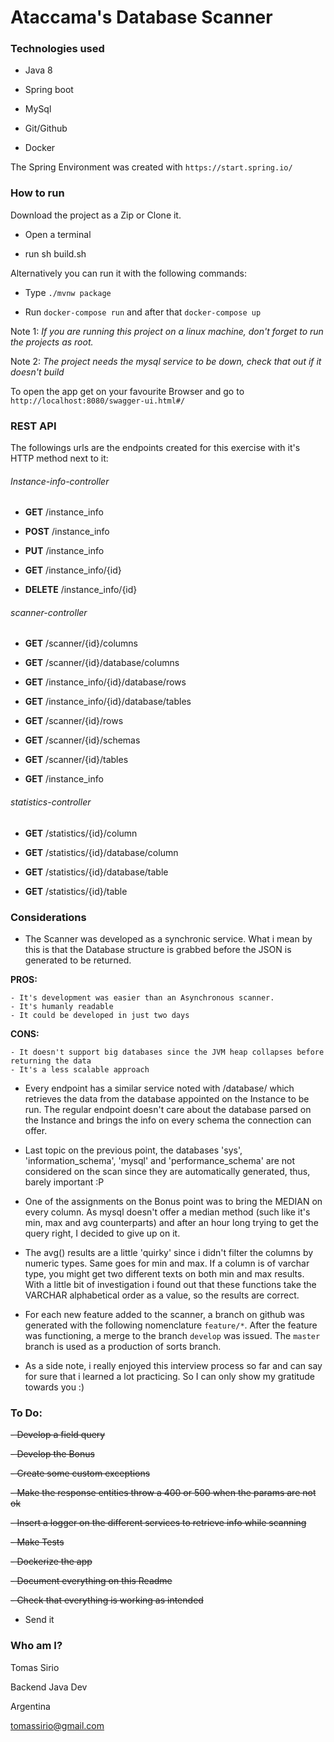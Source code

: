 <H1>Ataccama's Database Scanner</H1>

<H3>Technologies used</H3>

- Java 8

- Spring boot

- MySql

- Git/Github

- Docker

The Spring Environment was created with `https://start.spring.io/`

<H3>How to run</H3>

Download the project as a Zip or Clone it.

 - Open a terminal
 
 - run sh build.sh
 
 Alternatively you can run it with the following commands:
 
 - Type `./mvnw package`

 - Run `docker-compose run` and after that `docker-compose up`
 
 Note 1: _If you are running this project on a linux machine, don't forget to run the projects as root._
 
 Note 2: _The project needs the mysql service to be down, check that out if it doesn't build_
 
 To open the app get on your favourite Browser and go to `http://localhost:8080/swagger-ui.html#/`
 
<H3>REST API</H3>

The followings urls are the endpoints created for this exercise with it's HTTP method next to it:

<H6>Instance-info-controller</H6>

- **GET** /instance_info

- **POST** /instance_info

- **PUT** /instance_info

- **GET** /instance_info/{id}

- **DELETE** /instance_info/{id}

<H6>scanner-controller</H6>

- **GET** /scanner/{id}/columns

- **GET** /scanner/{id}/database/columns

- **GET** /instance_info/{id}/database/rows

- **GET** /instance_info/{id}/database/tables

- **GET** /scanner/{id}/rows

- **GET** /scanner/{id}/schemas

- **GET** /scanner/{id}/tables

- **GET** /instance_info

<H6>statistics-controller</H6>

- **GET** /statistics/{id}/column

- **GET** /statistics/{id}/database/column

- **GET** /statistics/{id}/database/table

- **GET** /statistics/{id}/table

<H3>Considerations</H3>

 - The Scanner was developed as a synchronic service. 
 What i mean by this is that the Database structure is grabbed
 before the JSON is generated to be returned. 
 
 **PROS:**
  
    - It's development was easier than an Asynchronous scanner.
    - It's humanly readable
    - It could be developed in just two days
 
 **CONS:**
 
    - It doesn't support big databases since the JVM heap collapses before returning the data
    - It's a less scalable approach
    
- Every endpoint has a similar service noted with /database/ which retrieves the data from the database 
appointed on the Instance to be run. The regular endpoint doesn't care about the database parsed on the Instance
and brings the info on every schema the connection can offer.

- Last topic on the previous point, the databases 'sys', 'information_schema', 'mysql' and 'performance_schema'
are not considered on the scan since they are automatically generated, thus, barely important :P

- One of the assignments on the Bonus point was to bring the MEDIAN on every column. As mysql doesn't offer a median
method (such like it's min, max and avg counterparts) and after an hour long trying to get the query right, I decided to give up
on it.

- The avg() results are a  little 'quirky' since i didn't filter the columns by numeric types. Same goes
for min and max. If a column is of varchar type, you might get two different texts on both min and max results. 
With a little bit of investigation i found out that these functions take the VARCHAR alphabetical order as a value,
so the results are correct.

- For each new feature added to the scanner, a branch on github was generated with the following nomenclature `feature/*`.
After the feature was functioning, a merge to the branch `develop` was issued. The `master` branch is used as a production of sorts
branch.

- As a side note, i really enjoyed this interview process so far and can say for sure that i learned a lot practicing. So I can only show my gratitude towards you :)

<H3>To Do:</H3>
 
 ~~- Develop a field query~~
 
 ~~- Develop the Bonus~~ 
 
 ~~- Create some custom exceptions~~
 
 ~~- Make the response entities throw a 400 or 500 when the params are not ok~~
 
 ~~- Insert a logger on the different services to retrieve info while scanning~~
 
 ~~- Make Tests~~
 
 ~~- Dockerize the app~~ 
 
 ~~- Document everything on this Readme~~ 
 
 ~~- Check that everything is working as intended~~
 
 - Send it

<H3>Who am I?</H3>

Tomas Sirio

Backend Java Dev

Argentina

tomassirio@gmail.com
